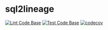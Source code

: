 # sql2lineage

[![Lint Code Base](https://github.com/sean-conkie/sql2lineage/actions/workflows/lint.yml/badge.svg)](https://github.com/sean-conkie/sql2lineage/actions/workflows/lint.yml)
[![Test Code Base](https://github.com/sean-conkie/sql2lineage/actions/workflows/test.yml/badge.svg)](https://github.com/sean-conkie/sql2lineage/actions/workflows/test.yml)
[![codecov](https://codecov.io/gh/sean-conkie/sql2lineage/graph/badge.svg?token=ZOM3PNJ2SL)](https://codecov.io/gh/sean-conkie/sql2lineage)
